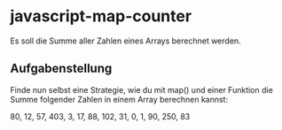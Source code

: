 # javascript-map-counter

Es soll die Summe aller Zahlen eines Arrays berechnet werden.

## Aufgabenstellung
Finde nun selbst eine Strategie, wie du mit map() und einer Funktion die Summe folgender Zahlen in einem Array berechnen kannst:

80, 12, 57, 403, 3, 17, 88, 102, 31, 0, 1, 90, 250, 83
